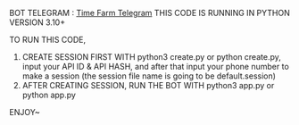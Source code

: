 BOT TELEGRAM : [Time Farm Telegram](https://t.me/TimeFarmCryptoBot?start=LnDO5pMtlVk6eMVL)
THIS CODE IS RUNNING IN PYTHON VERSION 3.10+

TO RUN THIS CODE,
1. CREATE SESSION FIRST WITH python3 create.py or python create.py, input your API ID & API HASH, and after that input your phone number to make a session (the session file name is going to be default.session)
2. AFTER CREATING SESSION, RUN THE BOT WITH python3 app.py or python app.py

ENJOY~
